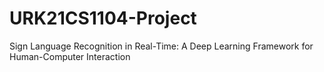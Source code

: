 # URK21CS1104-Project
Sign Language Recognition in Real-Time: A Deep Learning Framework for Human-Computer Interaction
